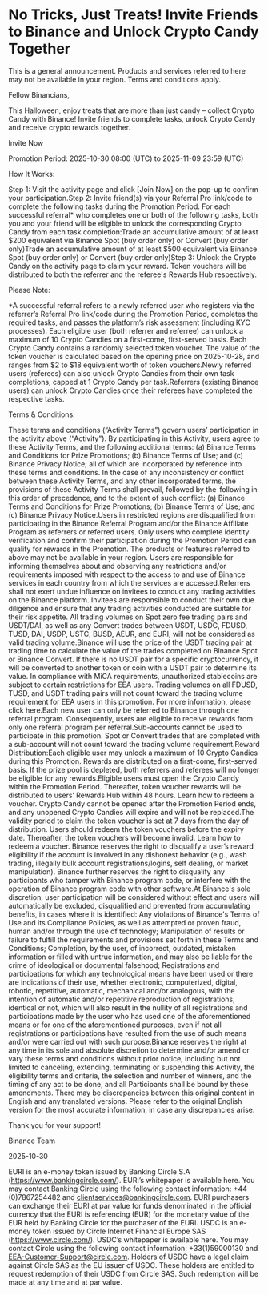# No Tricks, Just Treats! Invite Friends to Binance and Unlock Crypto Candy Together

This is a general announcement. Products and services referred to here may not be available in your region. Terms and conditions apply. 

Fellow Binancians,

This Halloween, enjoy treats that are more than just candy – collect Crypto Candy with Binance! Invite friends to complete tasks, unlock Crypto Candy and receive crypto rewards together. 

Invite Now

Promotion Period: 2025-10-30 08:00 (UTC) to 2025-11-09 23:59 (UTC) 

How It Works: 

Step 1: Visit the activity page and click [Join Now] on the pop-up to confirm your participation.Step 2: Invite friend(s) via your Referral Pro link/code to complete the following tasks during the Promotion Period. For each successful referral* who completes one or both of the following tasks, both you and your friend will be eligible to unlock the corresponding Crypto Candy from each task completion:Trade an accumulative amount of at least $200 equivalent via Binance Spot (buy order only) or Convert (buy order only)Trade an accumulative amount of at least $500 equivalent via Binance Spot (buy order only) or Convert (buy order only)Step 3: Unlock the Crypto Candy on the activity page to claim your reward. Token vouchers will be distributed to both the referrer and the referee's Rewards Hub respectively.

Please Note:

*A successful referral refers to a newly referred user who registers via the referrer’s Referral Pro link/code during the Promotion Period, completes the required tasks, and passes the platform’s risk assessment (including KYC processes). Each eligible user (both referrer and referree) can unlock a maximum of 10 Crypto Candies on a first-come, first-served basis. Each Crypto Candy contains a randomly selected token voucher. The value of the token voucher is calculated based on the opening price on 2025-10-28, and ranges from $2 to $18 equivalent worth of token vouchers.Newly referred users (referees) can also unlock Crypto Candies from their own task completions, capped at 1 Crypto Candy per task.Referrers (existing Binance users) can unlock Crypto Candies once their referees have completed the respective tasks.

Terms & Conditions:

These terms and conditions (“Activity Terms”) govern users’ participation in the activity above (“Activity”). By participating in this Activity, users agree to these Activity Terms, and the following additional terms: (a) Binance Terms and Conditions for Prize Promotions; (b) Binance Terms of Use; and (c) Binance Privacy Notice; all of which are incorporated by reference into these terms and conditions. In the case of any inconsistency or conflict between these Activity Terms, and any other incorporated terms, the provisions of these Activity Terms shall prevail, followed by the  following in this order of precedence, and to the extent of such conflict: (a) Binance Terms and Conditions for Prize Promotions; (b) Binance Terms of Use; and (c) Binance Privacy Notice.Users in restricted regions are disqualified from participating in the Binance Referral Program and/or the Binance Affiliate Program as referrers or referred users. Only users who complete identity verification and confirm their participation during the Promotion Period can qualify for rewards in the Promotion. The products or features referred to above may not be available in your region. Users are responsible for informing themselves about and observing any restrictions and/or requirements imposed with respect to the access to and use of Binance services in each country from which the services are accessed.Referrers shall not exert undue influence on invitees to conduct any trading activities on the Binance platform. Invitees are responsible to conduct their own due diligence and ensure that any trading activities conducted are suitable for their risk appetite. All trading volumes on Spot zero fee trading pairs and USDT/DAI, as well as any Convert trades between USDT, USDC, FDUSD, TUSD, DAI, USDP, USTC, BUSD, AEUR, and EURI, will not be considered as valid trading volume.Binance will use the price of the USDT trading pair at trading time to calculate the value of the trades completed on Binance Spot or Binance Convert. If there is no USDT pair for a specific cryptocurrency, it will be converted to another token or coin with a USDT pair to determine its value. In compliance with MiCA requirements, unauthorized stablecoins are subject to certain restrictions for EEA users. Trading volumes on all FDUSD, TUSD, and USDT trading pairs will not count toward the trading volume requirement for EEA users in this promotion. For more information, please click here.Each new user can only be referred to Binance through one referral program. Consequently, users are eligible to receive rewards from only one referral program per referral.Sub-accounts cannot be used to participate in this promotion. Spot or Convert trades that are completed with a sub-account will not count toward the trading volume requirement.Reward Distribution:Each eligible user may unlock a maximum of 10 Crypto Candies during this Promotion. Rewards are distributed on a first-come, first-served basis. If the prize pool is depleted, both referrers and referees will no longer be eligible for any rewards.Eligible users must open the Crypto Candy within the Promotion Period. Thereafter, token voucher rewards will be distributed to users’ Rewards Hub within 48 hours. Learn how to redeem a voucher. Crypto Candy cannot be opened after the Promotion Period ends, and any unopened Crypto Candies will expire and will not be replaced.The validity period to claim the token voucher is set at 7 days from the day of distribution. Users should redeem the token vouchers before the expiry date. Thereafter, the token vouchers will become invalid. Learn how to redeem a voucher. Binance reserves the right to disqualify a user’s reward eligibility if the account is involved in any dishonest behavior (e.g., wash trading, illegally bulk account registrations/logins, self dealing, or market manipulation). Binance further reserves the right to disqualify any participants who tamper with Binance program code, or interfere with the operation of Binance program code with other software.At Binance's sole discretion, user participation will be considered without effect and users will automatically be excluded, disqualified and prevented from accumulating benefits, in cases where it is identified: Any violations of Binance's Terms of Use and its Compliance Policies, as well as attempted or proven fraud, human and/or through the use of technology; Manipulation of results or failure to fulfill the requirements and provisions set forth in these Terms and Conditions; Completion, by the user, of incorrect, outdated, mistaken information or filled with untrue information, and may also be liable for the crime of ideological or documental falsehood; Registrations and participations for which any technological means have been used or there are indications of their use, whether electronic, computerized, digital, robotic, repetitive, automatic, mechanical and/or analogous, with the intention of automatic and/or repetitive reproduction of registrations, identical or not, which will also result in the nullity of all registrations and participations made by the user who has used one of the aforementioned means or for one of the aforementioned purposes, even if not all registrations or participations have resulted from the use of such means and/or were carried out with such purpose.Binance reserves the right at any time in its sole and absolute discretion to determine and/or amend or vary these terms and conditions without prior notice, including but not limited to canceling, extending, terminating or suspending this Activity, the eligibility terms and criteria, the selection and number of winners, and the timing of any act to be done, and all Participants shall be bound by these amendments. There may be discrepancies between this original content in English and any translated versions. Please refer to the original English version for the most accurate information, in case any discrepancies arise.

Thank you for your support!

Binance Team

2025-10-30

EURI is an e-money token issued by Banking Circle S.A (https://www.bankingcircle.com/). EURI’s whitepaper is available here. You may contact Banking Circle using the following contact information: +44 (0)7867254482 and clientservices@bankingcircle.com.  EURI purchasers can exchange their EURI at par value for funds denominated in the official currency that the EURI is referencing (EUR) for the monetary value of the EUR held by Banking Circle for the purchaser of the EURI. USDC is an e-money token issued by Circle Internet Financial Europe SAS (https://www.circle.com/). USDC’s whitepaper is available here. You may contact Circle using the following contact information: +33(1)59000130 and EEA-Customer-Support@circle.com. Holders of USDC have a legal claim against Circle SAS as the EU issuer of USDC. These holders are entitled to request redemption of their USDC from Circle SAS. Such redemption will be made at any time and at par value.